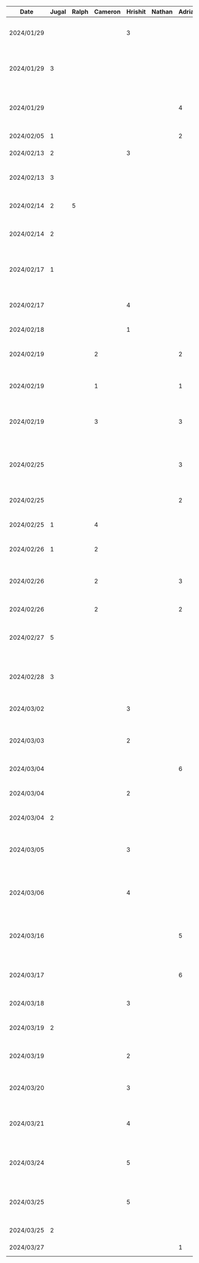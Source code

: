 | Date       | Jugal | Ralph | Cameron | Hrishit | Nathan | Adrian | Task                                                               |
| ---------- | ----- | ----- | ------- | ------- | ------ | ------ | ------------------------------------------------------------------ |
| 2024/01/29 |       |       |         | 3       |        |        | D1 User scenarios and architecture diagram                         |
| 2024/01/29 | 3     |       |         |         |        |        | D1 Project proposal doc - Intro, functional, and non functional    |
| 2024/01/29 |       |       |         |         |        | 4      | Work on D1 proposal details, revisions & edits                     |
| 2024/02/05 | 1     |       |         |         |        | 2      | Setup frontend repo                                                |
| 2024/02/13 | 2     |       |         | 3       |        |        | D2 Q1 and Q2 content work                                          |
| 2024/02/13 | 3     |       |         |         |        |        | Figma Mockups of logic, signup and initial page                    |
| 2024/02/14 | 2     | 5     |         |         |        |        | API Backend creation and boilerplate                               |
| 2024/02/14 | 2     |       |         |         |        |        | Mockups of posts, feed, navigation component                       |
| 2024/02/17 | 1     |       |         |         |        |        | Graphic design for app assets (custom PNG and logos for in app)    |
| 2024/02/17 |       |       |         | 4       |        |        | Working on Landing Page & Learning Compose                         |
| 2024/02/18 |       |       |         | 1       |        |        | Continued landing repo                                             |
| 2024/02/19 |       |       | 2       |         |        | 2      | Update activities to include previews                              |
| 2024/02/19 |       |       | 1       |         |        | 1      | Add back arrows for login/signup activities                        |
| 2024/02/19 |       |       | 3       |         |        | 3      | Research MVVM & implement state for login screen                   |
| 2024/02/25 |       |       |         |         |        | 3      | Implement MVVM for authentication & persist state between sessions |
| 2024/02/25 |       |       |         |         |        | 2      | Finish UI & state logic for login / signup                         |
| 2024/02/25 | 1     |       | 4       |         |        |        | Integrate signup page with backend                                 |
| 2024/02/26 | 1     |       | 2       |         |        |        | Integrate login page with backend                                  |
| 2024/02/26 |       |       | 2       |         |        | 3      | Add pages for profile & settings, update global app styling        |
| 2024/02/26 |       |       | 2       |         |        | 2      | Work on profile page                                               |
| 2024/02/27 | 5     |       |         |         |        |        | Test and prototype Spotify integration methods                     |
| 2024/02/28 | 3     |       |         |         |        |        | Refine and integrate Spotify integration feature                   |
| 2024/03/02 |       |       |         | 3       |        |        | Profile page design and implementation                             |
| 2024/03/03 |       |       |         | 2       |        |        | Prototype Demo Presentation and Settings Page                      |
| 2024/03/04 |       |       |         |         |        | 6      | Add friends page                                                   |
| 2024/03/04 |       |       |         | 2       |        |        | Routing and bug fixing for profile and settings                    |
| 2024/03/04 | 2     |       |         |         |        |        | UI cleanup for demo                                                |
| 2024/03/05 |       |       |         | 3       |        |        | Pop-up menus for confirmation and entry in profile and settings    |
| 2024/03/06 |       |       |         | 4       |        |        | Get most recent song API work and D3 Status Report section         |
| 2024/03/16 |       |       |         |         |        | 5      | Finish add fiends workflow with correct authorization header       |
| 2024/03/17 |       |       |         |         |        | 6      | Finish actions for searching / removing / adding friends           |
| 2024/03/18 |       |       |         | 3       |        |        | D4 Report Example 3 Work                                           |
| 2024/03/19 | 2     |       |         |         |        |        | D4 Report Example 1 Work                                           |
| 2024/03/19 |       |       |         | 2       |        |        | Working on posts API to get most recent activity                   |
| 2024/03/20 |       |       |         | 3       |        |        | Working on posts endpoint and db table insertion                   |
| 2024/03/21 |       |       |         | 4       |        |        | Profile Picture spotify API, backend API and database integration  |
| 2024/03/24 |       |       |         | 5       |        |        | D5 example 1 (adapter) and profile view model and api integration  |
| 2024/03/25 |       |       |         | 5       |        |        | Finishing profile page & feed api/view model/ integration          |
| 2024/03/25 | 2     |       |         |         |        |        | D5 example 2 (singleton)                                           |
| 2024/03/27 |       |       |         |         |        | 1      | Add profile pics to friends                                        |
